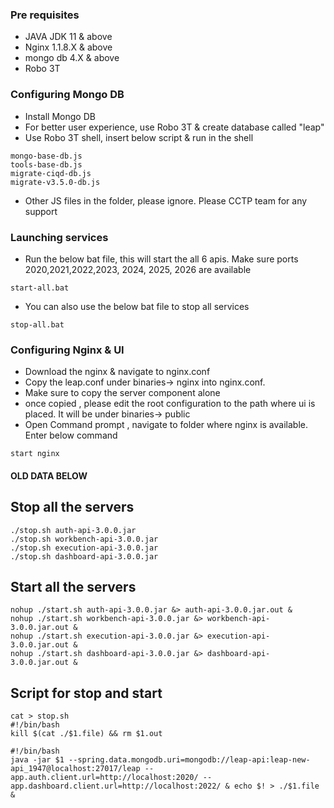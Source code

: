### Pre requisites
* JAVA JDK 11 & above
* Nginx 1.1.8.X & above
* mongo db 4.X & above
* Robo 3T

### Configuring Mongo DB
* Install Mongo DB
* For better user experience, use Robo 3T & create database called "leap"
* Use Robo 3T shell, insert below script & run in the shell
```
mongo-base-db.js
tools-base-db.js
migrate-ciqd-db.js
migrate-v3.5.0-db.js
```
* Other JS files in the folder, please ignore. Please CCTP team for any support

### Launching services

* Run the below bat file, this will start the all 6 apis. Make sure ports 2020,2021,2022,2023, 2024, 2025, 2026 are available
```
start-all.bat
```
* You can also use the below bat file to stop all services
```
stop-all.bat
```
### Configuring Nginx & UI

* Download the nginx & navigate to nginx.conf
* Copy the leap.conf under binaries-> nginx into nginx.conf.
* Make sure to copy the server component alone
* once copied , please edit the root configuration to the path where ui is placed. It will be under binaries-> public
* Open Command prompt , navigate to folder where nginx is available. Enter below command
```
start nginx
```


#### OLD DATA BELOW ###################

## Stop all the servers
```
./stop.sh auth-api-3.0.0.jar
./stop.sh workbench-api-3.0.0.jar
./stop.sh execution-api-3.0.0.jar
./stop.sh dashboard-api-3.0.0.jar
```

## Start all the servers
```
nohup ./start.sh auth-api-3.0.0.jar &> auth-api-3.0.0.jar.out &
nohup ./start.sh workbench-api-3.0.0.jar &> workbench-api-3.0.0.jar.out &
nohup ./start.sh execution-api-3.0.0.jar &> execution-api-3.0.0.jar.out &
nohup ./start.sh dashboard-api-3.0.0.jar &> dashboard-api-3.0.0.jar.out &
```

## Script for stop and start
```
cat > stop.sh
#!/bin/bash
kill $(cat ./$1.file) && rm $1.out
```

```
#!/bin/bash
java -jar $1 --spring.data.mongodb.uri=mongodb://leap-api:leap-new-api_1947@localhost:27017/leap --app.auth.client.url=http://localhost:2020/ --app.dashboard.client.url=http://localhost:2022/ & echo $! > ./$1.file &
```

